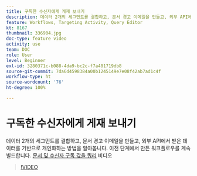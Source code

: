 ```yaml
---
title: 구독한 수신자에게 게재 보내기
description: 데이터 2개의 세그먼트를 결합하고, 문서 경고 이메일을 만들고, 외부 API에서 받은 데이터를 기반으로 개인화하는 방법을 알아봅니다.
feature: Workflows, Targeting Activity, Query Editor
kt: 8167
thumbnail: 336904.jpg
doc-type: feature video
activity: use
team: DOC
role: User
level: Beginner
exl-id: 3280371c-b088-4da9-bc2c-f7a401719db8
source-git-commit: 7da6d4598384a00b1245149e7e08f42ab7ad1c4f
workflow-type: ht
source-wordcount: '76'
ht-degree: 100%

---
```


# 구독한 수신자에게 게재 보내기

데이터 2개의 세그먼트를 결합하고, 문서 경고 이메일을 만들고, 외부 API에서 받은 데이터를 기반으로 개인화하는 방법을 알아봅니다. 이전 단계에서 만든 워크플로우를 계속 빌드합니다. [문서 및 수신자 구독 값을 쿼리](/help/tutorial-use-soap-apis/query-articles-and-recipient-subscription-values.md) 비디오

>[!VIDEO](https://video.tv.adobe.com/v/336904?quality=12)
